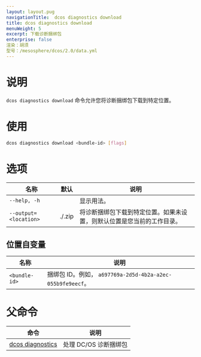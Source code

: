 ```yaml
---
layout: layout.pug
navigationTitle:  dcos diagnostics download
title: dcos diagnostics download
menuWeight: 5
excerpt: 下载诊断捆绑包
enterprise: false
渲染：胡须
型号：/mesosphere/dcos/2.0/data.yml
---
```




# 说明
`dcos diagnostics download` 命令允许您将诊断捆绑包下载到特定位置。

# 使用

```bash
dcos diagnostics download <bundle-id> [flags]
```

# 选项

| 名称 | 默认 | 说明 |
|---------|-------------|-------------|
| `--help, -h` | | 显示用法。 |
| `--output=<location>`   |  ./<bundle-id>.zip |  将诊断捆绑包下载到特定位置。如果未设置，则默认位置是您当前的工作目录。|

## 位置自变量

| 名称 | 说明 |
|---------|-------------|
| `<bundle-id>`   |   捆绑包 ID。例如， `a697769a-2d5d-4b2a-a2ec-055b9fe9eecf`。|

# 父命令

| 命令 | 说明 |
|---------|-------------|
| [dcos diagnostics](/mesosphere/dcos/2.0/cli/command-reference/dcos-diagnostics/) | 处理 DC/OS 诊断捆绑包 |

